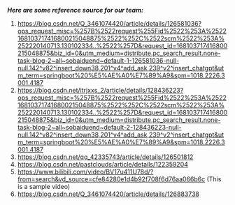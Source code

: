 ***Here are some reference source for our team:***<br>
1. https://blog.csdn.net/Q_3461074420/article/details/126581036?ops_request_misc=%257B%2522request%255Fid%2522%253A%2522168103717416800215048875%2522%252C%2522scm%2522%253A%252220140713.130102334..%2522%257D&request_id=168103717416800215048875&biz_id=0&utm_medium=distribute.pc_search_result.none-task-blog-2~all~sobaiduend~default-1-126581036-null-null.142^v82^insert_down38,201^v4^add_ask,239^v2^insert_chatgpt&utm_term=springboot%20%E5%AE%A0%E7%89%A9&spm=1018.2226.3001.4187<br>
2. https://blog.csdn.net/itrjxxs_2/article/details/128436223?ops_request_misc=%257B%2522request%255Fid%2522%253A%2522168103717416800215048875%2522%252C%2522scm%2522%253A%252220140713.130102334..%2522%257D&request_id=168103717416800215048875&biz_id=0&utm_medium=distribute.pc_search_result.none-task-blog-2~all~sobaiduend~default-2-128436223-null-null.142^v82^insert_down38,201^v4^add_ask,239^v2^insert_chatgpt&utm_term=springboot%20%E5%AE%A0%E7%89%A9&spm=1018.2226.3001.4187<br>
3. https://blog.csdn.net/qq_42335743/article/details/126501812
4. https://blog.csdn.net/pastclouds/article/details/122359204
5. https://www.bilibili.com/video/BV17u411U78d/?from=search&vd_source=cfe84280e1d4b92f708f6d76aa066b6c (This is a sample video)
6. https://blog.csdn.net/Q_3461074420/article/details/126883738
